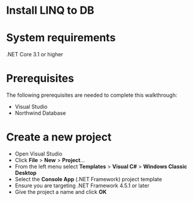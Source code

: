 # Install LINQ to DB
# System requirements
 .NET Core 3.1 or higher
# Prerequisites
The following prerequisites are needed to complete this walkthrough:

- Visual Studio
- Northwind Database
# Create a new project
- Open Visual Studio
- Click **File** > **New** > **Project**...
- From the left menu select **Templates** > **Visual C#** > **Windows Classic Desktop**
- Select the **Console App** (.NET Framework) project template
- Ensure you are targeting .NET Framework 4.5.1 or later
- Give the project a name and click **OK**


